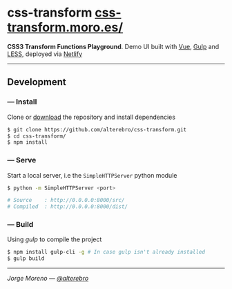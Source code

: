 # css-transform [css-transform.moro.es/](https://css-transform.moro.es/)

**CSS3 Transform Functions Playground**. Demo UI built with [Vue](https://vuejs.org/), [Gulp](https://gulpjs.com/) and [LESS](http://lesscss.org/), deployed via [Netlify](https://www.netlify.com/)

---

## Development

### &mdash; Install

Clone or [download](https://github.com/alterebro/css-transform/archive/master.zip) the repository and install dependencies

```sh
$ git clone https://github.com/alterebro/css-transform.git
$ cd css-transform/
$ npm install
```

### &mdash; Serve

Start a local server, i.e the `SimpleHTTPServer` python module

```sh
$ python -m SimpleHTTPServer <port>

# Source    : http://0.0.0.0:8000/src/
# Compiled  : http://0.0.0.0:8000/dist/
```

### &mdash; Build

Using *gulp* to compile the project

```sh
$ npm install gulp-cli -g # In case gulp isn't already installed
$ gulp build
```

---

*Jorge Moreno &mdash; [@alterebro](https://twitter.com/alterebro)*
